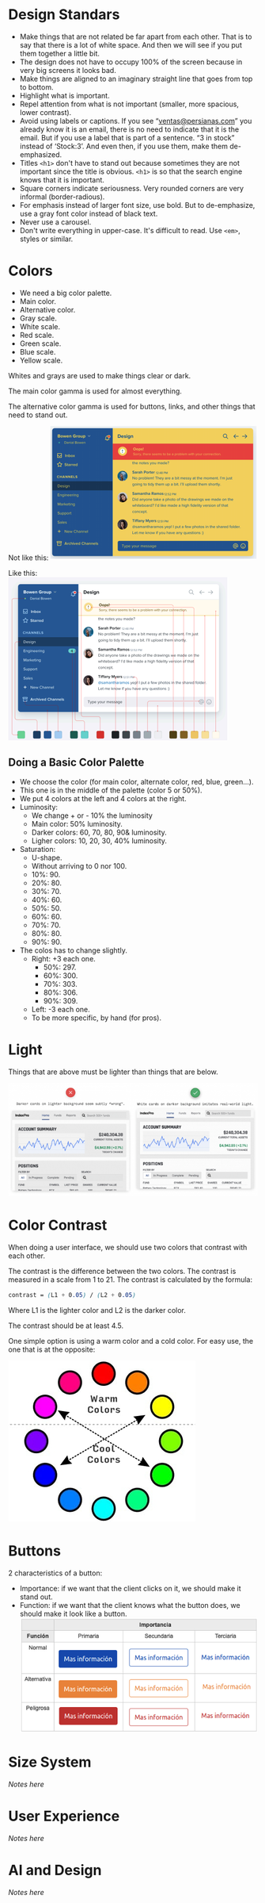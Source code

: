 # Design Standars

- Make things that are not related be far apart from each other. That is to say that there is a lot of white space. And then we will see if you put them together a little bit.
- The design does not have to occupy 100% of the screen because in very big screens it looks bad.
- Make things are aligned to an imaginary straight line that goes from top to bottom.
- Highlight what is important.
- Repel attention from what is not important (smaller, more spacious, lower contrast).
- Avoid using labels or captions. If you see “ventas@persianas.com” you already know it is an email, there is no need to indicate that it is the email. But if you use a label that is part of a sentence. “3 in stock” instead of ‘Stock:3’. And even then, if you use them, make them de-emphasized.
- Titles `<h1>` don't have to stand out because sometimes they are not important since the title is obvious. `<h1>` is so that the search engine knows that it is important.
- Square corners indicate seriousness. Very rounded corners are very informal (border-radious).
- For emphasis instead of larger font size, use bold. But to de-emphasize, use a gray font color instead of black text.
- Never use a carousel.
- Don't write everything in upper-case. It's difficult to read. Use `<em>`, styles or similar.

# Colors

- We need a big color palette.
- Main color.
- Alternative color.
- Gray scale.
- White scale.
- Red scale.
- Green scale.
- Blue scale.
- Yellow scale.

Whites and grays are used to make things clear or dark.

The main color gamma is used for almost everything. 

The alternative color gamma is used for buttons, links, and other things that need to stand out.

Not like this:
![Bad Color](./Assets/01_color_bad.png)

Like this:
![Good Color](./Assets/01_color_good.png)

## Doing a Basic Color Palette

- We choose the color (for main color, alternate color, red, blue, green...).
- This one is in the middle of the palette (color 5 or 50%).
- We put 4 colors at the left and 4 colors at the right.
- Luminosity:
  - We change + or - 10% the luminosity
  - Main color: 50% luminosity.
  - Darker colors: 60, 70, 80, 90& luminosity.
  - Ligher colors: 10, 20, 30, 40% luminosity.
- Saturation:
  - U-shape.
  - Without arriving to 0 nor 100.
  - 10%: 90.
  - 20%: 80.
  - 30%: 70.
  - 40%: 60.
  - 50%: 50.
  - 60%: 60.
  - 70%: 70.
  - 80%: 80.
  - 90%: 90.
- The colos has to change slightly.
  - Right: +3 each one.
    - 50%: 297.
    - 60%: 300.
    - 70%: 303.
    - 80%: 306.
    - 90%: 309.
  - Left: -3 each one.
  - To be more specific, by hand (for pros).

# Light

Things that are above must be lighter than things that are below.

![Light](./Assets/01_light.png)

# Color Contrast

When doing a user interface, we should use two colors that contrast with each other. 

The contrast is the difference between the two colors. The contrast is measured in a scale from 1 to 21. The contrast is calculated by the formula:
    
```css
contrast = (L1 + 0.05) / (L2 + 0.05)
```

Where L1 is the lighter color and L2 is the darker color.

The contrast should be at least 4.5.

One simple option is using a warm color and a cold color. For easy use, the one that is at the opposite:

![Contrast](./Assets/01_contrast.jpg)   

# Buttons

2 characteristics of a button:
- Importance: if we want that the client clicks on it, we should make it stand out.
- Function: if we want that the client knows what the button does, we should make it look like a button.
![Button](./Assets/01_buttons.png)

# Size System

*Notes here*

# User Experience

*Notes here*

# AI and Design

*Notes here*